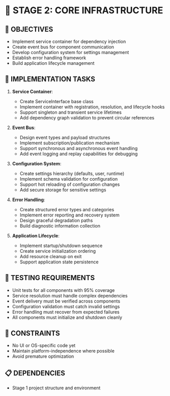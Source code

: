 # 🚧 STAGE 2: CORE INFRASTRUCTURE

## 📝 OBJECTIVES
- Implement service container for dependency injection
- Create event bus for component communication
- Develop configuration system for settings management
- Establish error handling framework
- Build application lifecycle management

## 🔧 IMPLEMENTATION TASKS

1. **Service Container**:
   - Create ServiceInterface base class
   - Implement container with registration, resolution, and lifecycle hooks
   - Support singleton and transient service lifetimes
   - Add dependency graph validation to prevent circular references

2. **Event Bus**:
   - Design event types and payload structures
   - Implement subscription/publication mechanism
   - Support synchronous and asynchronous event handling
   - Add event logging and replay capabilities for debugging

3. **Configuration System**:
   - Create settings hierarchy (defaults, user, runtime)
   - Implement schema validation for configuration
   - Support hot reloading of configuration changes
   - Add secure storage for sensitive settings

4. **Error Handling**:
   - Create structured error types and categories
   - Implement error reporting and recovery system
   - Design graceful degradation paths
   - Build diagnostic information collection

5. **Application Lifecycle**:
   - Implement startup/shutdown sequence
   - Create service initialization ordering
   - Add resource cleanup on exit
   - Support application state persistence

## 🧪 TESTING REQUIREMENTS
- Unit tests for all components with 95% coverage
- Service resolution must handle complex dependencies
- Event delivery must be verified across components
- Configuration validation must catch invalid settings
- Error handling must recover from expected failures
- All components must initialize and shutdown cleanly

## 🚫 CONSTRAINTS
- No UI or OS-specific code yet
- Maintain platform-independence where possible
- Avoid premature optimization

## 📋 DEPENDENCIES
- Stage 1 project structure and environment
